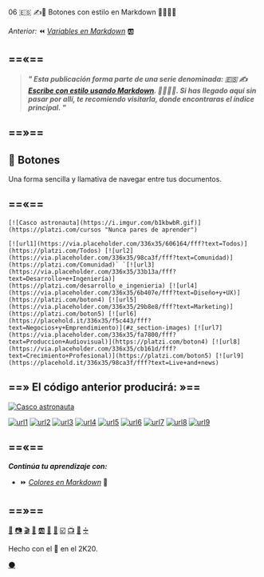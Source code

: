 06 🇪🇸 ✍️🔲 Botones con estilo en Markdown 👨‍🎨👩‍🎨


_Anterior:_ ⏪ [_Variables en Markdown_](https://platzi.com/comunidad/variables-con-estilo-en-markdown) 🆎

==«==
---
 
 
> _**" Esta publicación forma parte de una serie denominada: 🇪🇸 ✍️ [Escribe con estilo usando Markdown](https://platzi.com/blog/escribe-con-estilo-usando-markdown "Escribe con estilo usando Markdown"). 👨‍🎨👩‍🎨. Si has llegado aquí sin pasar por allí, te recomiendo visitarla, donde encontraras el índice principal. "**_


==»==
---

## 🔲 Botones

Una forma sencilla y llamativa de navegar entre tus documentos.

==«==
---

`[![Casco astronauta](https://i.imgur.com/b1kbwbR.gif)](https://platzi.com/cursos "Nunca pares de aprender")`

````[![url1](https://via.placeholder.com/336x35/606164/fff?text=Todos)](https://platzi.com/Todos) [![url2](https://via.placeholder.com/336x35/98ca3f/fff?text=Comunidad)](https://platzi.com/Comunidad)` `[![url3](https://via.placeholder.com/336x35/33b13a/fff?text=Desarrollo+e+Ingeniería)](https://platzi.com/desarrollo_e_ingenieria) [![url4](https://via.placeholder.com/336x35/6b407e/fff?text=Diseño+y+UX)](https://platzi.com/boton4) [![url5](https://via.placeholder.com/336x35/29b8e8/fff?text=Marketing)](https://platzi.com/boton5) [![url6](https://placehold.it/336x35/f5c443/fff?text=Negocios+y+Emprendimiento)](#z_section-images) [![url7](https://via.placeholder.com/336x35/fa7800/fff?text=Produccion+Audiovisual)](https://platzi.com/boton4) [![url8](https://via.placeholder.com/336x35/cb161d/fff?text=Crecimiento+Profesional)](https://platzi.com/boton5) [![url9](https://placehold.it/336x35/98ca3f/fff?text=Live+and+news)````

==» El código anterior producirá: »==
---

[![Casco astronauta](https://i.imgur.com/b1kbwbR.gif)](https://platzi.com/cursos "Nunca pares de aprender")

[![url1](https://via.placeholder.com/336x35/606164/fff?text=Todos)](#todos "Todos") [![url2](https://via.placeholder.com/336x35/98ca3f/fff?text=Comunidad)](#comunidad "Comunidad") [![url3](https://via.placeholder.com/336x35/33b13a/fff?text=Desarrollo+e+Ingeniería)](#desarrollo_e_ingenieria "Desarrollo e ingeniería") [![url4](https://via.placeholder.com/336x35/6b407e/fff?text=Diseño+y+UX)](#diseno-y-ux "Diseño y UX") [![url5](https://via.placeholder.com/336x35/29b8e8/fff?text=Marketing)](#marketing "Marketing") [![url6](https://placehold.it/336x35/f5c443/fff?text=Negocios+y+Emprendimiento)](#negocios_y_emprendimiento "Negocios y Emprendimiento") [![url7](https://via.placeholder.com/336x35/fa7800/fff?text=Produccion+Audiovisual)](#produccion_audiovisual "Producción Audiovisual") [![url8](https://via.placeholder.com/336x35/cb161d/fff?text=Crecimiento+Profesional)](#crecimiento_profesional "Crecimiento+Profesional") [![url9](https://placehold.it/336x35/98ca3f/fff?text=Live+and+news)](#live_and_news "Live and News")





==«==
---

**_Continúa tu aprendizaje con:_**

* ⏩ _[Colores en Markdown](https://platzi.com/comunidad/colores-con-estilo-en-markdown)_ ️💚 

==»==
---
[📖](https://platzi.com/comunidad/textos-con-estilo-en-markdown/ "Textos en Markdown")  [📷](https://platzi.com/comunidad/imagenes-con-estilo-en-markdown/ "Imágenes en Markdown") [🎬](https://platzi.com/comunidad/animaciones-con-estilo-en-markdown/ "Animaciones en Markdown") [🍕](https://platzi.com/comunidad/emojis-con-estilo-en-markdown/ "Emojis en Markdown") [🆎](https://platzi.com/comunidad/variables-con-estilo-en-markdown/ "Variables en Markdown") [🔲](https://platzi.com/comunidad/botones-con-estilo-en-markdown/ "Botones en Markdown")  [🌈](https://platzi.com/comunidad/colores-con-estilo-en-markdown/ "Colores en Markdown")  [☑️](https://platzi.com/comunidad/listas-y-tablas-con-estilo-en-markdown/ "Listas y Tablas en Markdown")  [📺](https://platzi.com/comunidad/videos-de-youtube-y-vimeo-con-estilo-en-markdown/ "Videos de Youtube y Vimeo en Markdown")  [🔣](https://platzi.com/comunidad/ascii-art-con-estilo-en-markdown/ "ASCII Art en Markdown")  [➗](https://platzi.com/comunidad/bonus-formulas-matematicas-con-estilo-en-markdown "Bonus: Fórmulas matemáticas en Markdown")


Hecho con el 💚 en el 2K20. 

[⚫](https://drive.google.com/file/d/16SYIsk2oSoYrH5eM6JCFH6GXFh_AyEna/view?usp=sharing  "Código fuente de esta página") 
